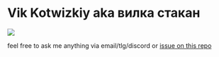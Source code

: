 # Vik Kotwizkiy aka вилка стакан

<a href="https://vlk.st"><img src="https://vlk.st/call.png"></a>
  

feel free to ask me anything via email/tlg/discord or [issue on this repo](https://github.com/ktwzk/ktwzk)
